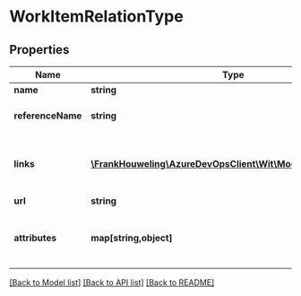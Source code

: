 # WorkItemRelationType

## Properties
Name | Type | Description | Notes
------------ | ------------- | ------------- | -------------
**name** | **string** | The name. | [optional] 
**referenceName** | **string** | The reference name. | [optional] 
**links** | [**\FrankHouweling\AzureDevOpsClient\Wit\Model\ReferenceLinks**](ReferenceLinks.md) | Link references to related REST resources. | [optional] 
**url** | **string** |  | [optional] 
**attributes** | **map[string,object]** | The collection of relation type attributes. | [optional] 

[[Back to Model list]](../README.md#documentation-for-models) [[Back to API list]](../README.md#documentation-for-api-endpoints) [[Back to README]](../README.md)



